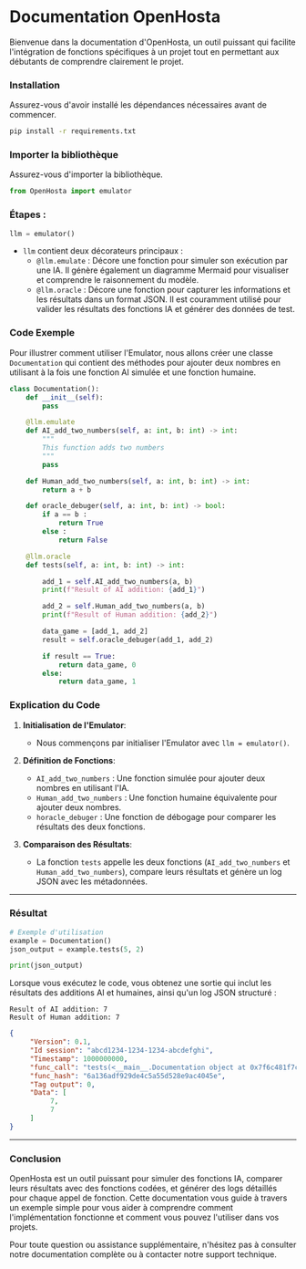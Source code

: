 # Documentation OpenHosta

Bienvenue dans la documentation d'OpenHosta, un outil puissant qui facilite l'intégration de fonctions spécifiques à un projet tout en permettant aux débutants de comprendre clairement le projet.

### Installation

Assurez-vous d'avoir installé les dépendances nécessaires avant de commencer.

```bash
pip install -r requirements.txt
```

### Importer la bibliothèque

Assurez-vous d'importer la bibliothèque.

```python
from OpenHosta import emulator
```

### Étapes :

```python
llm = emulator()
```

- `llm` contient deux décorateurs principaux :
  - `@llm.emulate` : Décore une fonction pour simuler son exécution par une IA. Il génère également un diagramme Mermaid pour visualiser et comprendre le raisonnement du modèle.
  - `@llm.oracle` : Décore une fonction pour capturer les informations et les résultats dans un format JSON. Il est couramment utilisé pour valider les résultats des fonctions IA et générer des données de test.

### Code Exemple

Pour illustrer comment utiliser l'Emulator, nous allons créer une classe `Documentation` qui contient des méthodes pour ajouter deux nombres en utilisant à la fois une fonction AI simulée et une fonction humaine.

```python
class Documentation():
    def __init__(self):
        pass

    @llm.emulate
    def AI_add_two_numbers(self, a: int, b: int) -> int:
        """
        This function adds two numbers
        """
        pass

    def Human_add_two_numbers(self, a: int, b: int) -> int:
        return a + b

    def oracle_debuger(self, a: int, b: int) -> bool:
        if a == b :
            return True
        else :
            return False

    @llm.oracle
    def tests(self, a: int, b: int) -> int:

        add_1 = self.AI_add_two_numbers(a, b)
        print(f"Result of AI addition: {add_1}")

        add_2 = self.Human_add_two_numbers(a, b)
        print(f"Result of Human addition: {add_2}")

        data_game = [add_1, add_2]
        result = self.oracle_debuger(add_1, add_2)

        if result == True:
            return data_game, 0
        else:
            return data_game, 1
```

### Explication du Code

1. **Initialisation de l'Emulator**:
   - Nous commençons par initialiser l'Emulator avec `llm = emulator()`.

2. **Définition de Fonctions**:
   - `AI_add_two_numbers` : Une fonction simulée pour ajouter deux nombres en utilisant l'IA.
   - `Human_add_two_numbers` : Une fonction humaine équivalente pour ajouter deux nombres.
   - `horacle_debuger` : Une fonction de débogage pour comparer les résultats des deux fonctions.

3. **Comparaison des Résultats**:
   - La fonction `tests` appelle les deux fonctions (`AI_add_two_numbers` et `Human_add_two_numbers`), compare leurs résultats et génère un log JSON avec les métadonnées.

---

### Résultat

```python
# Exemple d'utilisation
example = Documentation()
json_output = example.tests(5, 2)

print(json_output)
```

Lorsque vous exécutez le code, vous obtenez une sortie qui inclut les résultats des additions AI et humaines, ainsi qu'un log JSON structuré :

```plaintext
Result of AI addition: 7
Result of Human addition: 7
```

```json
{
     "Version": 0.1,
     "Id session": "abcd1234-1234-1234-abcdefghi",
     "Timestamp": 1000000000,
     "func_call": "tests(<__main__.Documentation object at 0x7f6c481f7c50>, 5, 2)",
     "func_hash": "6a136adf929de4c5a55d528e9ac4045e",
     "Tag output": 0,
     "Data": [
          7,
          7
     ]
}
```

---

### Conclusion

OpenHosta est un outil puissant pour simuler des fonctions IA, comparer leurs résultats avec des fonctions codées, et générer des logs détaillés pour chaque appel de fonction. Cette documentation vous guide à travers un exemple simple pour vous aider à comprendre comment l'implémentation fonctionne et comment vous pouvez l'utiliser dans vos projets.

Pour toute question ou assistance supplémentaire, n'hésitez pas à consulter notre documentation complète ou à contacter notre support technique.
